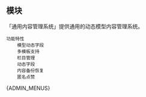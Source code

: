 ## 模块

「通用内容管理系统」提供通用的动态模型内容管理系统。

```mind
功能特性
    模型动态字段
    多模板支持
    栏目管理
    动态字段
    内容备份恢复
    匿名点赞
```




{ADMIN_MENUS}